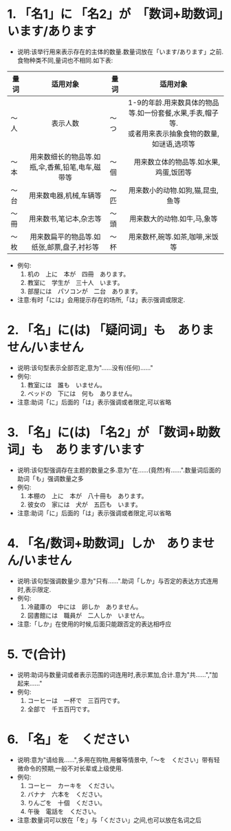 # 1. 「名1」に 「名2」が　「数词+助数词」　います/あります
  - 说明:该举行用来表示存在的主体的数量.数量词放在「います/あります」之前.食物种类不同,量词也不相同.如下表:
  
| 量词 | 适用对象 | 量词 | 适用对象　|
| -------- |:--------:| ------- |:----:|
| ～人 | 表示人数  | ～つ | 1-9的年龄.用来数具体的物品等.如一份套餐,水果,手表,帽子等.</br>或者用来表示抽象食物的数量,如谜语,选项等 |
| ～本 | 用来数细长的物品等.如瓶,伞,香蕉,铅笔,电车,磁带等 | ～個 |　用来数立体的物品等.如水果,鸡蛋,饭团等 |
| ～台 | 用来数电器,机械,车辆等 | ～匹 | 用来数小的动物.如狗,猫,昆虫,鱼等 |
| ～冊 | 用来数书,笔记本,杂志等 | ～頭 | 用来数大的动物.如牛,马,象等 |
| ～枚 | 用来数扁平的物品等.如纸张,邮票,盘子,衬衫等 | ～杯 | 用来数杯,碗等.如茶,咖啡,米饭等 |
  - 例句:
     1. 机の　上に　本が　四冊　あります。
	 2. 教室に　学生が　三十人　います。
	 3. 部屋には　パソコンが　二台　あります。
  - 注意:有时「には」会用提示存在的场所,「は」表示强调或限定.

# 2. 「名」に(は) 「疑问词」も　ありません/いません
  - 说明:该句型表示全部否定,意为"......没有(任何)......"
  - 例句:
     1. 教室には　誰も　いません。
     2. ベッドの　下には　何も　ありません。
  - 注意:助词「に」后面的「は」表示强调或者限定,可以省略

# 3. 「名」に(は) 「名2」が 「数词+助数词」も　あります/います
  - 说明:该句型强调存在主题的数量之多.意为"在......(竟然)有......".数量词后面的助词「も」强调数量之多
  - 例句:
     1. 本棚の　上に　本が　八十冊も　あります。
     2. 彼女の　家には　犬が　五匹も　います。
  - 注意:助词「に」后面的「は」表示强调或者限定,可以省略

# 4. 「名/数词+助数词」しか　ありません/いません
  - 说明:该句型强调数量少.意为"只有......".助词「しか」与否定的表达方式连用时,表示限定.
  - 例句:
     1. 冷蔵庫の　中には　卵しか　ありません。
     2. 図書館には　職員が　二人しか　いません。
  - 注意:「しか」在使用的时候,后面只能跟否定的表达相呼应

# 5. で(合计)
  - 说明:助词与数量词或者表示范围的词连用时,表示累加,合计.意为"共......","加起来......"
  - 例句:
     1. コーヒーは　一杯で　三百円です。
     2. 全部で　千五百円です。
     
# 6. 「名」を　ください
  - 说明:意为"请给我......",多用在购物,用餐等情景中,「～を　ください」带有轻微命令的预期,一般不对长辈或上级使用.
  - 例句:
     1. コーヒー　カーキを　ください。
     2. バナナ　六本を　ください。
     3. りんごを　十個　ください。
     4. 午後　電話を　ください。
  - 注意:数量词可以放在「を」与「ください」之间,也可以放在名词之后
